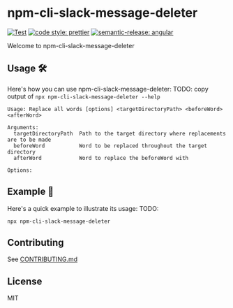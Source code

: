 # npm-cli-slack-message-deleter

[![Test](https://github.com/HiromiShikata/npm-cli-slack-message-deleter/actions/workflows/test.yml/badge.svg)](https://github.com/HiromiShikata/npm-cli-slack-message-deleter/actions/workflows/test.yml)
[![code style: prettier](https://img.shields.io/badge/code_style-prettier-ff69b4.svg?style=flat-square)](https://github.com/prettier/prettier)
[![semantic-release: angular](https://img.shields.io/badge/semantic--release-angular-e10079?logo=semantic-release)](https://github.com/semantic-release/semantic-release)

Welcome to npm-cli-slack-message-deleter

## Usage 🛠️

Here's how you can use npm-cli-slack-message-deleter:
TODO: copy output of `npx npm-cli-slack-message-deleter --help`

```
Usage: Replace all words [options] <targetDirectoryPath> <beforeWord> <afterWord>

Arguments:
  targetDirectoryPath  Path to the target directory where replacements are to be made
  beforeWord           Word to be replaced throughout the target directory
  afterWord            Word to replace the beforeWord with

Options:

```

## Example 📖

Here's a quick example to illustrate its usage:
TODO:

```
npx npm-cli-slack-message-deleter
```

## Contributing

See [CONTRIBUTING.md](./CONTRIBUTING.md)

## License

MIT

